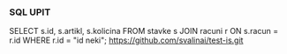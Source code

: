 ### SQL UPIT
SELECT s.id, s.artikl, s.kolicina
FROM stavke s
JOIN racuni r ON s.racun = r.id
WHERE r.id = "id neki";
https://github.com/svalinai/test-is.git
